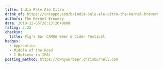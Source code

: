 ```yaml
---
title: India Pale Ale Citra
drink_of: https://untappd.com/b/india-pale-ale-citra-the-kernel-brewery/49489
authors: The Kernel Brewery
date: 2018-12-05T20:13:26+0000
rating: 3.25
checkin:
  title: Pig's Ear CAMRA Beer & Cider Festival
badges:
  - Apprentice
  - Middle of the Road
  - I Believe in IPA!
posting_method: https://ownyourbeer.chrisburnell.com
---
```

